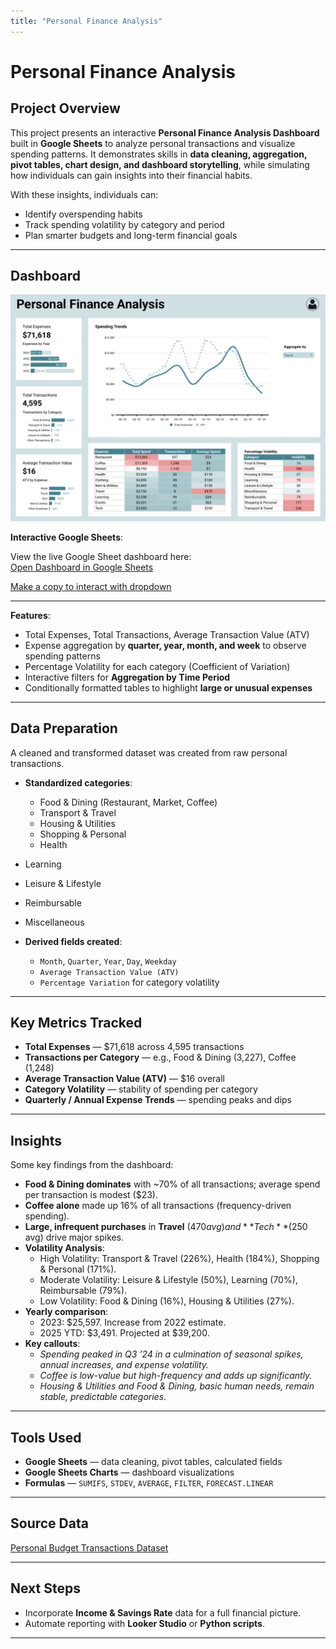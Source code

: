 ```yaml
---
title: "Personal Finance Analysis"
---
```


# Personal Finance Analysis

## Project Overview

This project presents an interactive **Personal Finance Analysis Dashboard** built in **Google Sheets** to analyze personal transactions and visualize spending patterns. It demonstrates skills in **data cleaning, aggregation, pivot tables, chart design, and dashboard storytelling**, while simulating how individuals can gain insights into their financial habits.

With these insights, individuals can:
- Identify overspending habits
- Track spending volatility by category and period
- Plan smarter budgets and long-term financial goals  

---

## Dashboard
![Personal Finance Dashboard Screenshot](./dashboard.jpg)  

**Interactive Google Sheets**:  

View the live Google Sheet dashboard here:  
[Open Dashboard in Google Sheets](https://docs.google.com/spreadsheets/d/13rD8NMsKVSJqR0aZbuIjD--z2UzZPqs62WMACi9mh7g/edit?usp=drivesdk) 

[Make a copy to interact with dropdown](https://docs.google.com/spreadsheets/d/13rD8NMsKVSJqR0aZbuIjD--z2UzZPqs62WMACi9mh7g/copy)

---

**Features**:
- Total Expenses, Total Transactions, Average Transaction Value (ATV)  
- Expense aggregation by **quarter, year, month, and week**  to observe spending patterns
- Percentage Volatility for each category (Coefficient of Variation)  
- Interactive filters for **Aggregation by Time Period**  
- Conditionally formatted tables to highlight **large or unusual expenses**

---

## Data Preparation
A cleaned and transformed dataset was created from raw personal transactions.  

- **Standardized categories**:  
  - Food & Dining (Restaurant, Market, Coffee)  
  - Transport & Travel  
  - Housing & Utilities  
  - Shopping & Personal  
  - Health
- Learning
- Leisure & Lifestyle
- Reimbursable
- Miscellaneous
 
- **Derived fields created**:  
  - `Month`, `Quarter`, `Year`, `Day`, `Weekday`
  - `Average Transaction Value (ATV)`  
  - `Percentage Variation` for category volatility  

---

## Key Metrics Tracked
- **Total Expenses** — $71,618 across 4,595 transactions  
- **Transactions per Category** — e.g., Food & Dining (3,227), Coffee (1,248)  
- **Average Transaction Value (ATV)** — $16 overall  
- **Category Volatility** — stability of spending per category  
- **Quarterly / Annual Expense Trends** — spending peaks and dips  

---

## Insights
Some key findings from the dashboard:  
- **Food & Dining dominates** with ~70% of all transactions; average spend per transaction is modest ($23).  
- **Coffee alone** made up 16% of all transactions (frequency-driven spending).  
- **Large, infrequent purchases** in **Travel** ($470 avg) and **Tech** ($250 avg) drive major spikes.  
- **Volatility Analysis**:  
  - High Volatility: Transport & Travel (226%), Health (184%), Shopping & Personal (171%).  
  - Moderate Volatility: Leisure & Lifestyle (50%), Learning (70%), Reimbursable (79%).  
  - Low Volatility: Food & Dining (16%), Housing & Utilities (27%).
- **Yearly comparison**:  
  - 2023: $25,597. Increase from 2022 estimate.
  - 2025 YTD: $3,491. Projected at $39,200.
- **Key callouts**:  
  - *Spending peaked in Q3 ’24 in a culmination of seasonal spikes, annual increases, and expense volatility.*  
  - *Coffee is low-value but high-frequency and adds up significantly.*  
  - *Housing & Utilities and Food & Dining, basic human needs, remain stable, predictable categories*.

---

## Tools Used
- **Google Sheets** — data cleaning, pivot tables, calculated fields  
- **Google Sheets Charts** — dashboard visualizations  
- **Formulas** — `SUMIFS`, `STDEV`, `AVERAGE`, `FILTER`, `FORECAST.LINEAR`  

---

## Source Data
[Personal Budget Transactions Dataset](https://www.kaggle.com/datasets/ismetsemedov/personal-budget-transactions-dataset/data)

---

## Next Steps
- Incorporate **Income & Savings Rate** data for a full financial picture.  
- Automate reporting with **Looker Studio** or **Python scripts**.  

---
